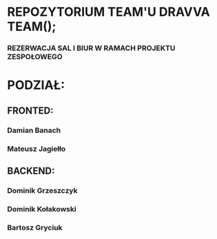 
# REPOZYTORIUM TEAM'U DRAVVA TEAM();

### REZERWACJA SAL I BIUR W RAMACH PROJEKTU ZESPOŁOWEGO

# PODZIAŁ:
## FRONTED:
### Damian Banach
### Mateusz Jagiełło
## BACKEND:
### Dominik Grzeszczyk
### Dominik Kołakowski
### Bartosz Gryciuk

